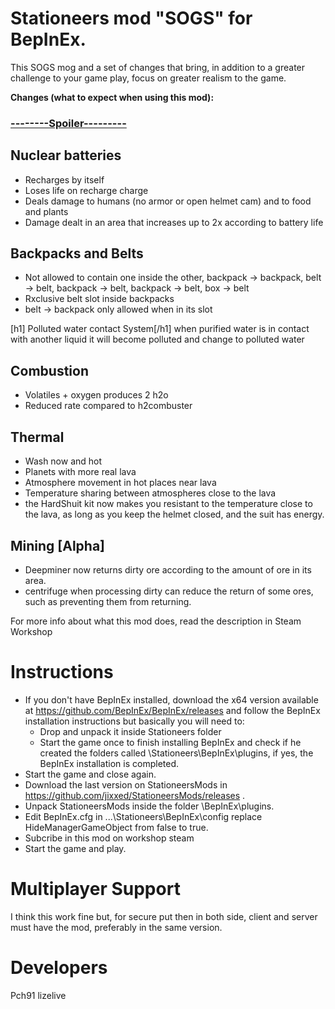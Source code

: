 # Stationeers mod "SOGS" for BepInEx.

This SOGS mog and a set of changes that bring, in addition to a greater challenge to your game play, focus on greater realism to the game.

<b>Changes (what to expect when using this mod):</b>
<h3><b><u>--------Spoiler---------</u></b></h3>

<h2>Nuclear batteries</h2>

- Recharges by itself
- Loses life on recharge charge
- Deals damage to humans (no armor or open helmet cam) and to food and plants
- Damage dealt in an area that increases up to 2x according to battery life

<h2>Backpacks and Belts</h2>

- Not allowed to contain one inside the other, backpack -> backpack, belt -> belt, backpack -> belt, backpack -> belt, box -> belt
- Rxclusive belt slot inside backpacks
- belt -> backpack only allowed when in its slot

 [h1] Polluted water contact System[/h1]
when purified water is in contact with another liquid it will become polluted and change to polluted water

<h2>Combustion</h2>

- Volatiles + oxygen produces 2 h2o
- Reduced rate compared to h2combuster

<h2>Thermal</h2>

- Wash now and hot
- Planets with more real lava
- Atmosphere movement in hot places near lava
- Temperature sharing between atmospheres close to the lava
- the HardShuit kit now makes you resistant to the temperature close to the lava, as long as you keep the helmet closed, and the suit has energy.

<h2>Mining [Alpha] </h2> 

- Deepminer now returns dirty ore according to the amount of ore in its area.
- centrifuge when processing dirty can reduce the return of some ores, such as preventing them from returning.

For more info about what this mod does, read the description in Steam Workshop

# Instructions

* If you don't have BepInEx installed, download the x64 version available at https://github.com/BepInEx/BepInEx/releases and follow the BepInEx installation instructions but basically you will need to:
     - Drop and unpack it inside Stationeers folder
     - Start the game once to finish installing BepInEx and check if he created the folders called \Stationeers\BepInEx\plugins, if yes, the BepInEx installation is completed.
* Start the game and close again.
* Download the last version on StationeersMods in https://github.com/jixxed/StationeersMods/releases .
* Unpack StationeersMods inside the folder \BepInEx\plugins.
* Edit BepInEx.cfg in ...\Stationeers\BepInEx\config replace HideManagerGameObject from false to true.
* Subcribe in this mod on workshop steam
* Start the game and play.

# Multiplayer Support

I think this work fine but, for secure put then in both side, client and server must have the mod, preferably in the same version.

# Developers

Pch91
lizelive
